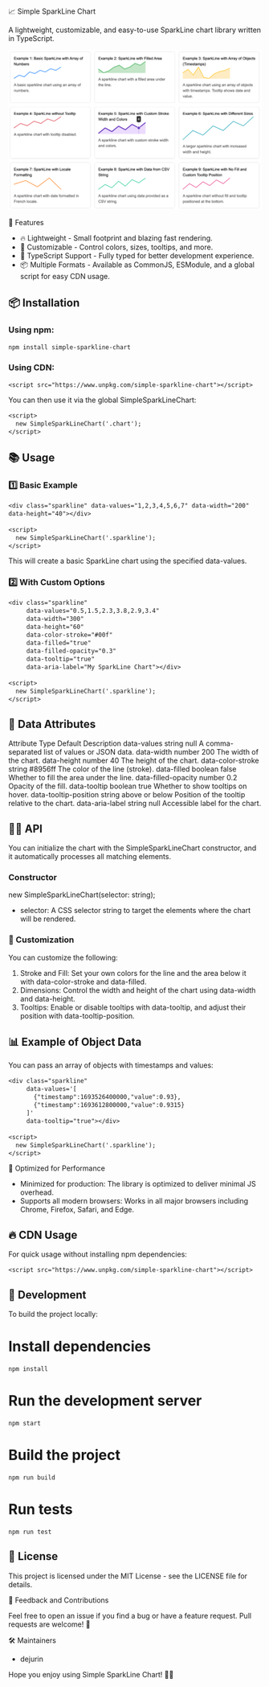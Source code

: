 📈 Simple SparkLine Chart

A lightweight, customizable, and easy-to-use SparkLine chart library written in TypeScript.

<img src="./assets/sparkline.png" alt="📈 Simple SparkLine Chart" loading="lazy" />

🚀 Features

- 🔥 Lightweight - Small footprint and blazing fast rendering.
- 🎨 Customizable - Control colors, sizes, tooltips, and more.
- 🎯 TypeScript Support - Fully typed for better development experience.
- 📦 Multiple Formats - Available as CommonJS, ESModule, and a global script for easy CDN usage.

## 📦 Installation

### Using npm:

    npm install simple-sparkline-chart

### Using CDN:

    <script src="https://www.unpkg.com/simple-sparkline-chart"></script>

You can then use it via the global SimpleSparkLineChart:

    <script>
      new SimpleSparkLineChart('.chart');
    </script>

## 📚 Usage

### 1️⃣ Basic Example

    <div class="sparkline" data-values="1,2,3,4,5,6,7" data-width="200" data-height="40"></div>

    <script>
      new SimpleSparkLineChart('.sparkline');
    </script>

This will create a basic SparkLine chart using the specified data-values.

### 2️⃣ With Custom Options

    <div class="sparkline"
         data-values="0.5,1.5,2.3,3.8,2.9,3.4"
         data-width="300"
         data-height="60"
         data-color-stroke="#00f"
         data-filled="true"
         data-filled-opacity="0.3"
         data-tooltip="true"
         data-aria-label="My SparkLine Chart"></div>

    <script>
      new SimpleSparkLineChart('.sparkline');
    </script>

## 🔧 Data Attributes

Attribute Type Default Description
data-values string null A comma-separated list of values or JSON data.
data-width number 200 The width of the chart.
data-height number 40 The height of the chart.
data-color-stroke string #8956ff The color of the line (stroke).
data-filled boolean false Whether to fill the area under the line.
data-filled-opacity number 0.2 Opacity of the fill.
data-tooltip boolean true Whether to show tooltips on hover.
data-tooltip-position string above or below Position of the tooltip relative to the chart.
data-aria-label string null Accessible label for the chart.

## 🧑‍💻 API

You can initialize the chart with the SimpleSparkLineChart constructor, and it automatically processes all matching elements.

### Constructor

new SimpleSparkLineChart(selector: string);

- selector: A CSS selector string to target the elements where the chart will be rendered.

### 🎨 Customization

You can customize the following:

1. Stroke and Fill: Set your own colors for the line and the area below it with data-color-stroke and data-filled.
2. Dimensions: Control the width and height of the chart using data-width and data-height.
3. Tooltips: Enable or disable tooltips with data-tooltip, and adjust their position with data-tooltip-position.

## 📊 Example of Object Data

You can pass an array of objects with timestamps and values:

    <div class="sparkline"
         data-values='[
           {"timestamp":1693526400000,"value":0.93},
           {"timestamp":1693612800000,"value":0.9315}
         ]'
         data-tooltip="true"></div>

    <script>
      new SimpleSparkLineChart('.sparkline');
    </script>

🚀 Optimized for Performance

- Minimized for production: The library is optimized to deliver minimal JS overhead.
- Supports all modern browsers: Works in all major browsers including Chrome, Firefox, Safari, and Edge.

## 🔥 CDN Usage

For quick usage without installing npm dependencies:

    <script src="https://www.unpkg.com/simple-sparkline-chart"></script>

## 🔧 Development

To build the project locally:

# Install dependencies

    npm install

# Run the development server

    npm start

# Build the project

    npm run build

# Run tests

    npm run test

## 📝 License

This project is licensed under the MIT License - see the LICENSE file for details.

💬 Feedback and Contributions

Feel free to open an issue if you find a bug or have a feature request. Pull requests are welcome! 🙌

🛠️ Maintainers

- dejurin

Hope you enjoy using Simple SparkLine Chart! 🚀✨
